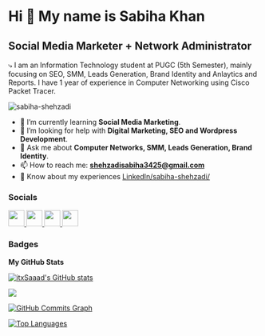 Hi 👋 My name is Sabiha Khan
=============================

Social Media Marketer + Network Administrator
---------------------------------------------

⤷ I am an Information Technology student at PUGC (5th Semester), mainly focusing on SEO, SMM, Leads Generation, Brand Identity and Anlaytics and Reports. I have 1 year of experience in Computer Networking using Cisco Packet Tracer.

<img src="https://komarev.com/ghpvc/?username=sabiha-shehzadi&show_icons=true&hide=&count_private=true&title_color=22c55e&text_color=ffffff&icon_color=14b8a6&bg_color=1c1917&hide_border=true&show_icons=true" alt="sabiha-shehzadi"/>

- 🌱 I’m currently learning **Social Media Marketing**.
- 🤔 I’m looking for help with **Digital Marketing, SEO and Wordpress Development**.
- 💬 Ask me about **Computer Networks, SMM, Leads Generation, Brand Identity**.
- 📫 How to reach me: **shehzadisabiha3425@gmail.com**
- 📄 Know about my experiences [LinkedIn/sabiha-shehzadi/](https://www.linkedin.com/in/sabiha-shehzadi/)

### Socials

<p align="left"> 
  <a href="https://www.github.com/sabiha-shehzadi" target="_blank" rel="noreferrer">
    <img src="https://raw.githubusercontent.com/danielcranney/readme-generator/main/public/icons/socials/github.svg" width="32" height="32" />
  </a> 
  <a href="http://www.instagram.com/vibingwith._.bunny" target="_blank" rel="noreferrer">
    <img src="https://raw.githubusercontent.com/danielcranney/readme-generator/main/public/icons/socials/instagram.svg" width="32" height="32" />
  </a> 
  <a href="https://www.linkedin.com/in/sabiha-shehzadi" target="_blank" rel="noreferrer">
    <img src="https://raw.githubusercontent.com/danielcranney/readme-generator/main/public/icons/socials/linkedin.svg" width="32" height="32" />
  </a> 
  <a href="https://stackoverflow.com/users/21424002/sabiha-shehzadi" target="_blank" rel="noreferrer">
    <img src="https://raw.githubusercontent.com/danielcranney/readme-generator/main/public/icons/socials/stackoverflow.svg" width="32" height="32" />
  </a>
</p>

### Badges

<b>My GitHub Stats</b>

<a href="http://www.github.com/sabiha-shehzadi"><img src="https://github-readme-stats.vercel.app/api?username=sabiha-shehzadi&show_icons=true&hide=&count_private=true&title_color=22c55e&text_color=ffffff&icon_color=14b8a6&bg_color=1c1917&hide_border=true&show_icons=true" alt="itxSaaad's GitHub stats" /></a>

<a href="http://www.github.com/sabiha-shehzadi"><img src="https://github-readme-streak-stats.herokuapp.com/?user=sabiha-shehzadi&stroke=ffffff&background=1c1917&ring=22c55e&fire=22c55e&currStreakNum=ffffff&currStreakLabel=22c55e&sideNums=ffffff&sideLabels=ffffff&dates=ffffff&hide_border=true" /></a>

<a href="http://www.github.com/sabiha-shehzadi">
<img src="https://github-readme-activity-graph.vercel.app/graph?username=sabiha-shehzadi&bg_color=1c1917&color=ffffff&line=14b8a6&point=ffffff&area_color=1c1917&area=true&hide_border=true&custom_title=GitHub%20Commits%20Graph" alt="GitHub Commits Graph" />
</a>

<a href="https://github.com/sabiha-shehzadi" align="left"><img src="https://github-readme-stats.vercel.app/api/top-langs/?username=sabiha-shehzadi&langs_count=10&title_color=22c55e&text_color=ffffff&icon_color=14b8a6&bg_color=1c1917&hide_border=true&locale=en&custom_title=Top%20%Languages" alt="Top Languages" /></a>

